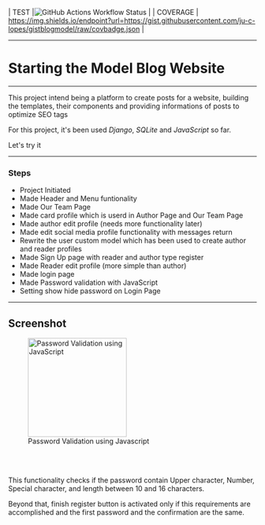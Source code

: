 | TEST |![GitHub Actions Workflow Status](https://img.shields.io/github/actions/workflow/status/ju-c-lopes/model-blog-platform/test.yml?branch=platform&event=push&style=flat&label=Actions-Push-Tests) |
| COVERAGE | https://img.shields.io/endpoint?url=https://gist.githubusercontent.com/ju-c-lopes/gistblogmodel/raw/covbadge.json |

---

# Starting the Model Blog Website
<hr>

<p>This project intend being a platform to create posts for a website, building the templates, their components and providing informations of posts to optimize SEO tags</p>

<p>For this project, it's been used <em>Django</em>, <em>SQLite</em> and <em>JavaScript</em> so far.</p>

<p>Let's try it</p>

<hr>

### Steps

* Project Initiated
* Made Header and Menu funtionality
* Made Our Team Page
* Made card profile which is userd in Author Page and Our Team Page
* Made author edit profile (needs more functionality later)
* Made edit social media profile functionality with messages return
* Rewrite the user custom model which has been used to create author and reader profiles
* Made Sign Up page with reader and author type register
* Made Reader edit profile (more simple than author)
* Made login page
* Made Password validation with JavaScript
* Setting show hide password on Login Page

<hr>

## Screenshot

<figure>
<img src="./website/static/img/pass-valid.gif" style="width: 200px;" alt="Password Validation using JavaScript" title ="Password Validation using Javascript">
<figcaption>Password Validation using Javascript</figcaption>
</figure><br><br>

<p>This functionality checks if the password contain Upper character, Number, Special character, and length between 10 and 16 characters.</p>
<p>Beyond that, finish register button is activated only if this requirements are accomplished and the first password and the confirmation are the same.</p>
